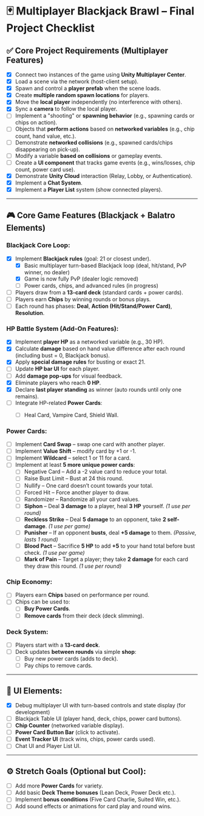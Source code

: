 # 🃏 Multiplayer Blackjack Brawl – Final Project Checklist

## ✅ Core Project Requirements (Multiplayer Features)

- [x] Connect two instances of the game using **Unity Multiplayer Center**.
- [x] Load a scene via the network (host-client setup).
- [x] Spawn and control a **player prefab** when the scene loads.
- [x] Create **multiple random spawn locations** for players.
- [x] Move the **local player** independently (no interference with others).
- [x] Sync a **camera** to follow the local player.
- [ ] Implement a "shooting" or **spawning behavior** (e.g., spawning cards or chips on action).
- [ ] Objects that **perform actions** based on **networked variables** (e.g., chip count, hand value, etc.).
- [ ] Demonstrate **networked collisions** (e.g., spawned cards/chips disappearing on pick-up).
- [ ] Modify a variable **based on collisions** or gameplay events.
- [ ] Create a **UI component** that tracks game events (e.g., wins/losses, chip count, power card use).
- [x] Demonstrate **Unity Cloud** interaction (Relay, Lobby, or Authentication).
- [x] Implement a **Chat System**.
- [x] Implement a **Player List** system (show connected players).

---

## 🎮 Core Game Features (Blackjack + Balatro Elements)

### Blackjack Core Loop:
- [x] Implement **Blackjack rules** (goal: 21 or closest under).  
    - [x] Basic multiplayer turn-based Blackjack loop (deal, hit/stand, PvP winner, no dealer)
    - [x] Game is now fully PvP (dealer logic removed)
    - [ ] Power cards, chips, and advanced rules (in progress)
- [ ] Players draw from a **13-card deck** (standard cards + power cards).
- [ ] Players earn **Chips** by winning rounds or bonus plays.
- [ ] Each round has phases: **Deal**, **Action (Hit/Stand/Power Card)**, **Resolution**.

### HP Battle System (Add-On Features):

- [x] Implement **player HP** as a networked variable (e.g., 30 HP).
- [x] Calculate **damage** based on hand value difference after each round (including bust = 0, Blackjack bonus).
- [x] Apply **special damage rules** for busting or exact 21.
- [ ] Update **HP bar UI** for each player.
- [ ] Add **damage pop-ups** for visual feedback.
- [x] Eliminate players who reach **0 HP**.
- [x] Declare **last player standing** as winner (auto rounds until only one remains).
- [ ] Integrate HP-related **Power Cards**:
  - [ ] Heal Card, Vampire Card, Shield Wall.


### Power Cards:
- [ ] Implement **Card Swap** – swap one card with another player.
- [ ] Implement **Value Shift** – modify card by +1 or -1.
- [ ] Implement **Wildcard** – select 1 or 11 for a card.
- [ ] Implement at least **5 more unique power cards**:
  - [ ] Negative Card – Add a -2 value card to reduce your total.
  - [ ] Raise Bust Limit – Bust at 24 this round.
  - [ ] Nullify – One card doesn’t count towards your total.
  - [ ] Forced Hit – Force another player to draw.
  - [ ] Randomizer – Randomize all your card values.
  - [ ] **Siphon** – Deal **3 damage** to a player, heal **3 HP** yourself. *(1 use per round)*
  - [ ] **Reckless Strike** – Deal **5 damage** to an opponent, take **2 self-damage**. *(1 use per game)*
  - [ ] **Punisher** – If an opponent **busts**, deal **+5 damage** to them. *(Passive, lasts 1 round)*
  - [ ] **Blood Pact** – Sacrifice **5 HP** to add **+5** to your hand total before bust check. *(1 use per game)*
  - [ ] **Mark of Pain** – Target a player; they take **2 damage** for each card they draw this round. *(1 use per round)*
### Chip Economy:
- [ ] Players earn **Chips** based on performance per round.
- [ ] Chips can be used to:
  - [ ] **Buy Power Cards**.
  - [ ] **Remove cards** from their deck (deck slimming).
  
### Deck System:
- [ ] Players start with a **13-card deck**.
- [ ] Deck updates **between rounds** via simple **shop**:
  - [ ] Buy new power cards (adds to deck).
  - [ ] Pay chips to remove cards.
  
---

## 🧩 UI Elements:
- [x] Debug multiplayer UI with turn-based controls and state display (for development)
- [ ] Blackjack Table UI (player hand, deck, chips, power card buttons).
- [ ] **Chip Counter** (networked variable display).
- [ ] **Power Card Button Bar** (click to activate).
- [ ] **Event Tracker UI** (track wins, chips, power cards used).
- [ ] Chat UI and Player List UI.

---

## ⚙️ Stretch Goals (Optional but Cool):
- [ ] Add more **Power Cards** for variety.
- [ ] Add basic **Deck Theme bonuses** (Lean Deck, Power Deck etc.).
- [ ] Implement **bonus conditions** (Five Card Charlie, Suited Win, etc.).
- [ ] Add sound effects or animations for card play and round wins.
